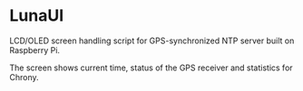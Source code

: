 # LunaUI
LCD/OLED screen handling script for GPS-synchronized NTP server built on Raspberry Pi.

The screen shows current time, status of the GPS receiver and statistics for Chrony.
